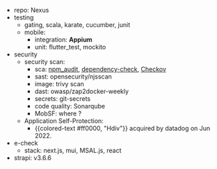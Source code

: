 - repo: Nexus
- testing
	- gating, scala, karate, cucumber, junit
	- mobile:
		- integration: **Appium**
		- unit: flutter_test, mockito
- security
	- security scan:
		- sca: [npm_audit](https://docs.npmjs.com/cli/v9/commands/npm-audit),  [dependency-check](https://github.com/dependency-check), [Checkov](https://www.checkov.io/)
		- sast: opensecurity/njsscan
		- image: trivy scan
		- dast: owasp/zap2docker-weekly
		- secrets: git-secrets
		- code quality: Sonarqube
		- MobSF: where ?
	- Application Self-Protection:
		- {{colored-text #ff0000, "Hdiv"}} acquired by datadog on Jun 2022.
- e-check
	- stack: next.js, mui, MSAL.js, react
- strapi: v3.6.6